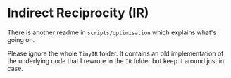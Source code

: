 # Indirect Reciprocity (IR)

There is another readme in `scripts/optimisation` which explains what's going on.

Please ignore the whole `TinyIR` folder. It contains an old implementation of the underlying code that I rewrote in the `IR` folder but keep it around just in case.
